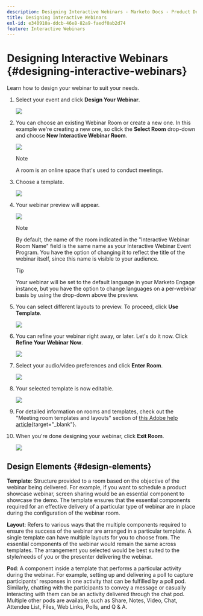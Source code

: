 ```yaml
---
description: Designing Interactive Webinars - Marketo Docs - Product Documentation
title: Designing Interactive Webinars
exl-id: e340910a-ddcb-46e8-82a9-faedf0ab2d74
feature: Interactive Webinars
---
```

# Designing Interactive Webinars {#designing-interactive-webinars}

Learn how to design your webinar to suit your needs.

1. Select your event and click **Design Your Webinar**.

   ![](assets/designing-interactive-webinars-1.png)

1. You can choose an existing Webinar Room or create a new one. In this example we're creating a new one, so click the **Select Room** drop-down and choose **New Interactive Webinar Room**. 

   ![](assets/designing-interactive-webinars-2.png)

   >[!NOTE]
   >
   >A room is an online space that's used to conduct meetings.

1. Choose a template.

   ![](assets/designing-interactive-webinars-3.png)

1. Your webinar preview will appear.

   ![](assets/designing-interactive-webinars-4.png)

   >[!NOTE]
   >
   >By default, the name of the room indicated in the "Interactive Webinar Room Name" field is the same name as your Interactive Webinar Event Program. You have the option of changing it to reflect the title of the webinar itself, since this name is visible to your audience.

   >[!TIP]
   >
   >Your webinar will be set to the default language in your Marketo Engage instance, but you have the option to change languages on a per-webinar basis by using the drop-down above the preview.

1. You can select different layouts to preview. To proceed, click **Use Template**.

   ![](assets/designing-interactive-webinars-5.png)

1. You can refine your webinar right away, or later. Let's do it now. Click **Refine Your Webinar Now**.

   ![](assets/designing-interactive-webinars-6.png)

1. Select your audio/video preferences and click **Enter Room**.

   ![](assets/designing-interactive-webinars-7.png)

1. Your selected template is now editable.

   ![](assets/designing-interactive-webinars-8.png)

1. For detailed information on rooms and templates, check out the "Meeting room templates and layouts" section of [this Adobe help article](https://helpx.adobe.com/in/adobe-connect/using/creating-arranging-meetings.html#creating_and_arranging_meetings){target="_blank"}.

1. When you're done designing your webinar, click **Exit Room**.

   ![](assets/designing-interactive-webinars-9.png)

## Design Elements {#design-elements}

**Template**: Structure provided to a room based on the objective of the webinar being delivered. For example, if you want to schedule a product showcase webinar, screen sharing would be an essential component to showcase the demo. The template ensures that the essential components required for an effective delivery of a particular type of webinar are in place during the configuration of the webinar room.

**Layout**: Refers to various ways that the multiple components required to ensure the success of the webinar are arranged in a particular template. A single template can have multiple layouts for you to choose from. The essential components of the webinar would remain the same across templates. The arrangement you selected would be best suited to the style/needs of you or the presenter delivering the webinar.

**Pod**: A component inside a template that performs a particular activity during the webinar. For example, setting up and delivering a poll to capture participants' responses in one activity that can be fulfilled by a poll pod. Similarly, chatting with the participants to convey a message or casually interacting with them can be an activity delivered through the chat pod. Multiple other pods are available, such as Share, Notes, Video, Chat, Attendee List, Files, Web Links, Polls, and Q & A.
